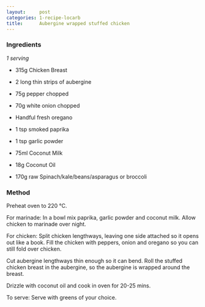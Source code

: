 ```yaml
---
layout:     post
categories: 1-recipe-locarb
title:      Aubergine wrapped stuffed chicken
--- 
```


### Ingredients 

_1 serving_

* 315g Chicken Breast

* 2 long thin strips of aubergine 
* 75g pepper chopped 
* 70g white onion chopped 
* Handful fresh oregano 

* 1 tsp smoked paprika 
* 1 tsp garlic powder 
* 75ml Coconut Milk 

* 18g Coconut Oil 
* 170g raw Spinach/kale/beans/asparagus or broccoli

### Method 

Preheat oven to 220 °C. 

For marinade: In a bowl mix paprika, garlic powder and coconut milk. Allow chicken to marinade over night.

For chicken: Split chicken lengthways, leaving one side attached so it opens out like a book. Fill the chicken with peppers, onion and oregano so you can still fold over chicken. 

Cut aubergine lengthways thin enough so it can bend. Roll the stuffed chicken breast in the aubergine, so the aubergine is wrapped around the breast. 

Drizzle with coconut oil and cook in oven for 20-25 mins. 

To serve: Serve with greens of your choice.